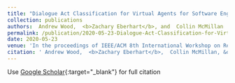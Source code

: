 ```yaml
---
title: "Dialogue Act Classification for Virtual Agents for Software Engineers during Debugging"
collection: publications
authors:  Andrew Wood,  <b>Zachary Eberhart</b>, and  Collin McMillan
permalink: /publication/2020-05-23-Dialogue-Act-Classification-for-Virtual-Agents-for-Software-Engineers-during-Debugging
date: 2020-05-23
venue: 'In the proceedings of IEEE/ACM 8th International Workshop on Realizing Artificial Intelligence Synergies in Software Engineering (RAISE&apos;20)'
citation: ' Andrew Wood,  <b>Zachary Eberhart</b>,  Collin McMillan, &quot;Dialogue Act Classification for Virtual Agents for Software Engineers during Debugging.&quot; In the proceedings of IEEE/ACM 8th International Workshop on Realizing Artificial Intelligence Synergies in Software Engineering (RAISE&apos;20), 2020.'
---
```

Use [Google Scholar](https://scholar.google.com/scholar?q=Dialogue+Act+Classification+for+Virtual+Agents+for+Software+Engineers+during+Debugging){:target="_blank"} for full citation